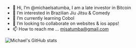 - 👋 Hi, I’m @michaelsatumba, I am a late investor in Bitcoin
- 👀 I’m interested in Brazilian Jiu Jitsu & Comedy
- 🌱 I’m currently learning Cobol
- 💞️ I’m looking to collaborate on websites & ios apps!
- 📫 How to reach me ... mjsatumba@gmail.com

![Michael's GitHub stats](https://github-readme-stats.vercel.app/api?username=michaelsatumba&show_icons=true&theme=radical)
